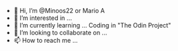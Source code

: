 - 👋 Hi, I’m @Minoos22 or Mario A 
- 👀 I’m interested in ... 
- 🌱 I’m currently learning ... Coding in "The Odin Project"
- 💞️ I’m looking to collaborate on ...
- 📫 How to reach me ...

<!---
Minoos22/Minoos22 is a ✨ special ✨ repository because its `README.md` (this file) appears on your GitHub profile.
You can click the Preview link to take a look at your changes.
--->
